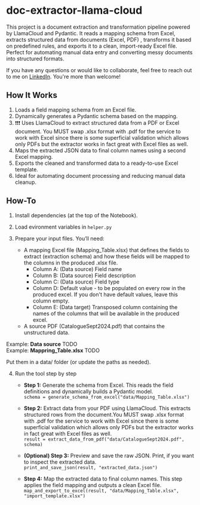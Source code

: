 # doc-extractor-llama-cloud

This project is a document extraction and transformation pipeline powered by LlamaCloud and Pydantic. It reads a mapping schema from Excel, extracts structured data from documents (Excel, PDF) , transforms it based on predefined rules, and exports it to a clean, import-ready Excel file. Perfect for automating manual data entry and converting messy documents into structured formats.

If you have any questions or would like to collaborate, feel free to reach out to me on [LinkedIn](https://www.linkedin.com/in/jenya-stoeva-60477249/). You're more than welcome!

## How It Works
1. Loads a field mapping schema from an Excel file.
2. Dynamically generates a Pydantic schema based on the mapping.
3. ❗❗❗ Uses LlamaCloud to extract structured data from a PDF or Excel document. You MUST swap .xlsx format with .pdf for the service to work with Excel since there is some superficial validation which allows only PDFs but the extractor works in fact great with Excel files as well.
4. Maps the extracted JSON data to final column names using a second Excel mapping.
5. Exports the cleaned and transformed data to a ready-to-use Excel template.
6. Ideal for automating document processing and reducing manual data cleanup.

## How-To
1. Install dependencies (at the top of the Notebook).
2. Load evironment variables in ```helper.py```
3. Prepare your input files. You’ll need:

   * A mapping Excel file (Mapping_Table.xlsx) that defines the fields to extract (extraction schema) and how these fields will be mapped to the columns in the produced .xlsx file.
     * Column A: (Data source) Field name
     * Column B: (Data source) Field description
     * Column C: (Data source) Field type
     * Column D: Default value - to be populated on every row in the produced excel. If you don't have default values, leave this column empty.
     * Column E: (Data target) Transposed column containing the names of the columns that will be available in the produced excel.
   * A source PDF (CatalogueSept2024.pdf) that contains the unstructured data.
  
  Example: **Data source** TODO<br>
  Example: **Mappring_Table.xlsx** TODO

   Put them in a data/ folder (or update the paths as needed).

4. Run the tool step by step
   * **Step 1:** Generate the schema from Excel. This reads the field definitions and dynamically builds a Pydantic model.<br>
     ```schema = generate_schema_from_excel("data/Mapping_Table.xlsx")```<br>
     
   * **Step 2:** Extract data from your PDF using LlamaCloud. This extracts structured rows from the document.You MUST swap .xlsx format with .pdf for the service to work with Excel since there is some superficial   validation which allows only PDFs but the extractor works in fact great with Excel files as well.<br>
     ```result = extract_data_from_pdf("data/CatalogueSept2024.pdf", schema)```<br>
     
   * **(Optional) Step 3:** Preview and save the raw JSON. Print, if you want to inspect the extracted data.<br>
     ```print_and_save_json(result, "extracted_data.json")```<br>
     
   * **Step 4:** Map the extracted data to final column names. This step applies the field mapping and outputs a clean Excel file.<br>
     ```map_and_export_to_excel(result, "data/Mapping_Table.xlsx", "import_template.xlsx")```

